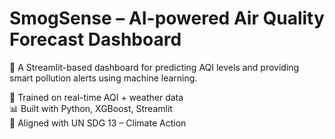 # SmogSense – AI-powered Air Quality Forecast Dashboard

🚀 A Streamlit-based dashboard for predicting AQI levels and providing smart pollution alerts using machine learning.  

🧠 Trained on real-time AQI + weather data  
📊 Built with Python, XGBoost, Streamlit  
🌱 Aligned with UN SDG 13 – Climate Action  
